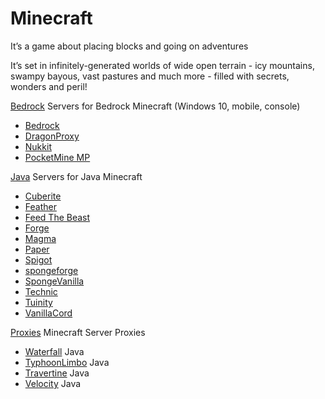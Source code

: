 # Minecraft

It’s a game about placing blocks and going on adventures

It’s set in infinitely-generated worlds of wide open terrain - icy mountains, swampy bayous, vast pastures and much more - filled with secrets, wonders and peril!

[Bedrock](/minecraft/bedrock/) Servers for Bedrock Minecraft (Windows 10, mobile, console)
* [Bedrock](/minecraft/bedrock/bedrock/)
* [DragonProxy](/minecraft/bedrock/dragon_proxy/)  
* [Nukkit](/minecraft/bedrock/nukkit/)  
* [PocketMine MP](/minecraft/bedrock/pocketmine_mp/)  

[Java](/minecraft/java/) Servers for Java Minecraft
* [Cuberite](/minecraft/java/cuberite/)
* [Feather](/minecraft/java/feather/)  
* [Feed The Beast](/minecraft/java/ftb/)  
* [Forge](/minecraft/java/forge/)  
* [Magma](/minecraft/java/magma/)
* [Paper](/minecraft/java/paper)
* [Spigot](/minecraft/java/spigot/)
* [spongeforge](/minecraft/java/spongeforge/)
* [SpongeVanilla](/minecraft/java/spongevanilla/)
* [Technic](/minecraft/java/technic/)
* [Tuinity](/minecraft/java/tuinity/)
* [VanillaCord](/minecraft/java/vanillacord/)

[Proxies](/minecraft/proxy/) Minecraft Server Proxies
* [Waterfall](/minecraft/proxy/waterfall/) Java
* [TyphoonLimbo](/minecraft/proxy/typhoonlimbo/) Java
* [Travertine](/minecraft/proxy/travertine/) Java
* [Velocity](/minecraft/proxy/velocity/) Java
